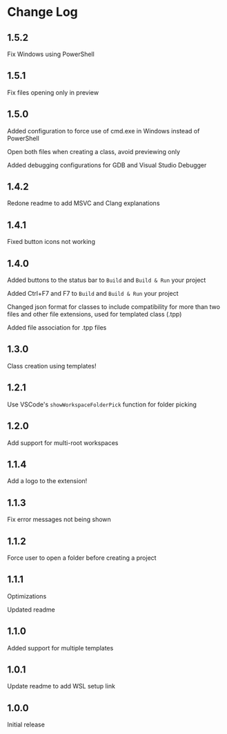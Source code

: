 # Change Log

## 1.5.2

Fix Windows using PowerShell

## 1.5.1

Fix files opening only in preview

## 1.5.0

Added configuration to force use of cmd.exe in Windows instead of PowerShell

Open both files when creating a class, avoid previewing only

Added debugging configurations for GDB and Visual Studio Debugger

## 1.4.2

Redone readme to add MSVC and Clang explanations

## 1.4.1

Fixed button icons not working

## 1.4.0

Added buttons to the status bar to `Build` and `Build & Run` your project

Added Ctrl+F7 and F7 to `Build` and `Build & Run` your project

Changed json format for classes to include compatibility for more than two files and other file extensions, used for templated class (.tpp)

Added file association for .tpp files

## 1.3.0

Class creation using templates!

## 1.2.1

Use VSCode's `showWorkspaceFolderPick` function for folder picking

## 1.2.0

Add support for multi-root workspaces

## 1.1.4

Add a logo to the extension!

## 1.1.3

Fix error messages not being shown

## 1.1.2

Force user to open a folder before creating a project

## 1.1.1

Optimizations

Updated readme

## 1.1.0

Added support for multiple templates

## 1.0.1

Update readme to add WSL setup link

## 1.0.0

Initial release